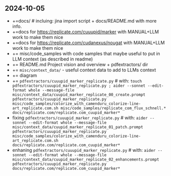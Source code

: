 


## 2024-10-05

* +=docs/ # incluing: jina import script + docs/README.md with more info.
* +=docs for https://replicate.com/cuuupid/marker with MANUAL+LLM work to make them nice
* +=docs for https://replicate.com/cudanexus/nougat with MANUAL+LLM work to make them nice 
* += misc/code_samples with code samples that maybe useful to put in LLM context (as described in readme)
* += README.md Project vision and overview + pdfextractors/ dir
* += `misc/context_data/` - useful context data to add to LLMs context
* += diagram
* += `pdfextractors/cuuupid_marker_replicate.py` # with: `touch pdfextractors/cuuupid_marker_replicate.py ; aider --sonnet --edit-format whole --message-file misc/context_data/cuupid_marker_replicate_00_create.prompt pdfextractors/cuuupid_marker_replicate.py misc/code_samples/colorize_with_camenduru_colorize-line-art_replicate.com.sh misc/code_samples/replicate_com_flux_schnell.* docs/replicate.com/replicate.com_cuupid_marker*`
* fixing `pdfextractors/cuuupid_marker_replicate.py` # with: `aider --sonnet --edit-format whole --message-file misc/context_data/cuupid_marker_replicate_01_patch.prompt pdfextractors/cuuupid_marker_replicate.py misc/code_samples/colorize_with_camenduru_colorize-line-art_replicate.com.sh docs/replicate.com/replicate.com_cuupid_marker*`
* enhaning `pdfextractors/cuuupid_marker_replicate.py` # with: `aider --sonnet --edit-format whole --message-file misc/context_data/cuupid_marker_replicate_02_enhancements.prompt pdfextractors/cuuupid_marker_replicate.py docs/replicate.com/replicate.com_cuupid_marker*`


